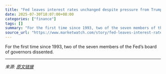 ```yaml
---
title: "Fed leaves interest rates unchanged despite pressure from Trump"
date: 2025-07-30T18:07:00+08:00
categories: ["finance"]
tags: []
summary: "For the first time since 1993, two of the seven members of the Fed’s board of governors dissented."
source_url: "https://www.marketwatch.com/story/fed-leaves-interest-rates-unchanged-despite-pressure-from-trump-172204ba?mod=mw_rss_topstories"
---
```


For the first time since 1993, two of the seven members of the Fed’s board of governors dissented.

---

*来源: [原文链接](https://www.marketwatch.com/story/fed-leaves-interest-rates-unchanged-despite-pressure-from-trump-172204ba?mod=mw_rss_topstories)*
